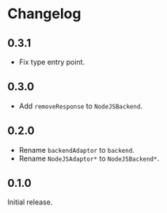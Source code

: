 # Changelog

## 0.3.1

- Fix type entry point.

## 0.3.0

- Add `removeResponse` to `NodeJSBackend`.

## 0.2.0

- Rename `backendAdaptor` to `backend`.
- Rename `NodeJSAdaptor*` to `NodeJSBackend*`.

## 0.1.0

Initial release.

